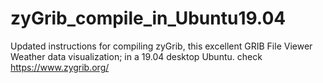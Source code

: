 # zyGrib_compile_in_Ubuntu19.04
Updated instructions for compiling zyGrib, this excellent GRIB File Viewer Weather data visualization; in a 19.04 desktop Ubuntu. check https://www.zygrib.org/
